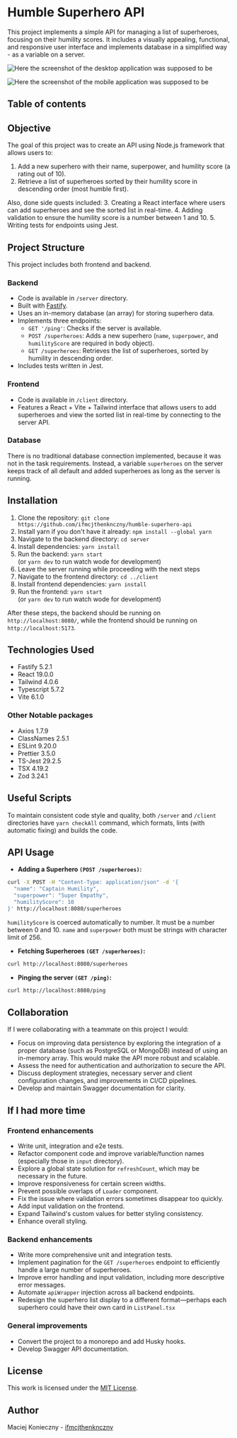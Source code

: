 # Humble Superhero API

This project implements a simple API for managing a list of superheroes, focusing on their humility scores. It includes a visually appealing, functional, and responsive user interface and implements database in a simplified way - as a variable on a server.

![Here the screenshot of the desktop application was supposed to be](screenshot.jpg)  
  
![Here the screenshot of the mobile application was supposed to be](screenshot-mobile.png)

## Table of contents

## Objective

The goal of this project was to create an API using Node.js framework that allows users to:

1. Add a new superhero with their name, superpower, and humility score (a rating out of 10).
2. Retrieve a list of superheroes sorted by their humility score in descending order (most humble first).

Also, done side quests included:
3. Creating a React interface where users can add superheroes and see the sorted list in real-time.
4. Adding validation to ensure the humility score is a number between 1 and 10.
5. Writing tests for endpoints using Jest.

## Project Structure

This project includes both frontend and backend.

### Backend
* Code is available in `/server` directory.
* Built with [Fastify](https://fastify.dev/).
* Uses an in-memory database (an array) for storing superhero data.
* Implements three endpoints:
    * `GET '/ping'`: Checks if the server is available.
    * `POST /superheroes`: Adds a new superhero (`name`, `superpower`, and `humilityScore` are required in body object).
    * `GET /superheroes`: Retrieves the list of superheroes, sorted by humility in descending order.
* Includes tests written in Jest.

### Frontend
* Code is available in `/client` directory.
* Features a React + Vite + Tailwind interface that allows users to add superheroes and view the sorted list in real-time by connecting to the server API.

### Database

There is no traditional database connection implemented, because it was not in the task requirements. Instead, a variable `superheroes` on the server keeps track of all default and added superheroes as long as the server is running.

## Installation

1. Clone the repository:
```git clone https://github.com/ifmcjthenknczny/humble-superhero-api```
2. Install yarn if you don't have it already:
```npm install --global yarn```
3. Navigate to the backend directory:
```cd server```
4. Install dependencies:
```yarn install```
5. Run the backend:
```yarn start```  
(or `yarn dev` to run watch wode for development)
6. Leave the server running while proceeding with the next steps
7. Navigate to the frontend directory:
```cd ../client```
8. Install frontend dependencies:
```yarn install```
9. Run the frontend:
```yarn start```  
(or `yarn dev` to run watch wode for development)

After these steps, the backend should be running on `http://localhost:8080/`, while the frontend should be running on `http://localhost:5173`.

## Technologies Used

* Fastify 5.2.1
* React 19.0.0
* Tailwind 4.0.6
* Typescript 5.7.2
* Vite 6.1.0

### Other Notable packages

- Axios 1.7.9
- ClassNames 2.5.1
- ESLint 9.20.0
- Prettier 3.5.0
- TS-Jest 29.2.5
- TSX 4.19.2
- Zod 3.24.1

## Useful Scripts

To maintain consistent code style and quality, both `/server` and `/client` directories have `yarn checkAll` command, which formats, lints (with automatic fixing) and builds the code.

## API Usage
* **Adding a Superhero `(POST /superheroes)`:**
```bash
curl -X POST -H "Content-Type: application/json" -d '{
  "name": "Captain Humility",
  "superpower": "Super Empathy",
  "humilityScore": 10
}' http://localhost:8080/superheroes
```

`humilityScore` is coerced automatically to number. It must be a number between 0 and 10. `name` and `superpower` both must be strings with character limit of 256.

* **Fetching Superheroes `(GET /superheroes)`:**
```bash
curl http://localhost:8080/superheroes
```

* **Pinging the server `(GET /ping)`:**
```bash
curl http://localhost:8080/ping
```

## Collaboration
If I were collaborating with a teammate on this project I would:
- Focus on improving data persistence by exploring the integration of a proper database (such as PostgreSQL or MongoDB) instead of using an in-memory array. This would make the API more robust and scalable.
- Assess the need for authentication and authorization to secure the API.
- Discuss deployment strategies, necessary server and client configuration changes, and improvements in CI/CD pipelines.
- Develop and maintain Swagger documentation for clarity.

## If I had more time
### Frontend enhancements
- Write unit, integration and e2e tests.
- Refactor component code and improve variable/function names (especially those in `input` directory).
- Explore a global state solution for `refreshCount`, which may be necessary in the future.
- Improve responsiveness for certain screen widths.
- Prevent possible overlaps of `Loader` component.
- Fix the issue where validation errors sometimes disappear too quickly.
- Add input validation on the frontend.
- Expand Tailwind's custom values for better styling consistency.
- Enhance overall styling.

### Backend enhancements
- Write more comprehensive unit and integration tests.
- Implement pagination for the `GET /superheroes` endpoint to efficiently handle a large number of superheroes.
- Improve error handling and input validation, including more descriptive error messages.
- Automate `apiWrapper` injection across all backend endpoints.
- Redesign the superhero list display to a different format—perhaps each superhero could have their own card in `ListPanel.tsx`

### General improvements
- Convert the project to a monorepo and add Husky hooks.
- Develop Swagger API documentation.

## License
This work is licensed under the [MIT License](https://en.wikipedia.org/wiki/MIT_License).

## Author
Maciej Konieczny - [ifmcjthenknczny](https://github.com/ifmcjthenknczny)